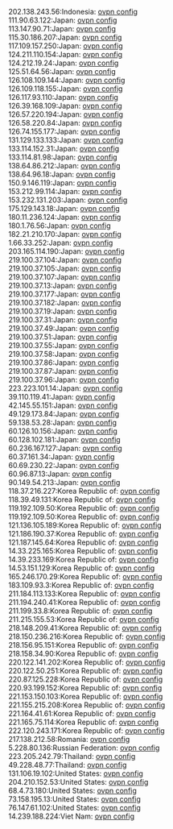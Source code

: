 202.138.243.56:Indonesia: [ovpn config](vpn/202_138_243_56.ovpn)  
111.90.63.122:Japan: [ovpn config](vpn/111_90_63_122.ovpn)  
113.147.90.71:Japan: [ovpn config](vpn/113_147_90_71.ovpn)  
115.30.186.207:Japan: [ovpn config](vpn/115_30_186_207.ovpn)  
117.109.157.250:Japan: [ovpn config](vpn/117_109_157_250.ovpn)  
124.211.110.154:Japan: [ovpn config](vpn/124_211_110_154.ovpn)  
124.212.19.24:Japan: [ovpn config](vpn/124_212_19_24.ovpn)  
125.51.64.56:Japan: [ovpn config](vpn/125_51_64_56.ovpn)  
126.108.109.144:Japan: [ovpn config](vpn/126_108_109_144.ovpn)  
126.109.118.155:Japan: [ovpn config](vpn/126_109_118_155.ovpn)  
126.117.93.110:Japan: [ovpn config](vpn/126_117_93_110.ovpn)  
126.39.168.109:Japan: [ovpn config](vpn/126_39_168_109.ovpn)  
126.57.220.194:Japan: [ovpn config](vpn/126_57_220_194.ovpn)  
126.58.220.84:Japan: [ovpn config](vpn/126_58_220_84.ovpn)  
126.74.155.177:Japan: [ovpn config](vpn/126_74_155_177.ovpn)  
131.129.133.133:Japan: [ovpn config](vpn/131_129_133_133.ovpn)  
133.114.152.31:Japan: [ovpn config](vpn/133_114_152_31.ovpn)  
133.114.81.98:Japan: [ovpn config](vpn/133_114_81_98.ovpn)  
138.64.86.212:Japan: [ovpn config](vpn/138_64_86_212.ovpn)  
138.64.96.18:Japan: [ovpn config](vpn/138_64_96_18.ovpn)  
150.9.146.119:Japan: [ovpn config](vpn/150_9_146_119.ovpn)  
153.212.99.114:Japan: [ovpn config](vpn/153_212_99_114.ovpn)  
153.232.131.203:Japan: [ovpn config](vpn/153_232_131_203.ovpn)  
175.129.143.18:Japan: [ovpn config](vpn/175_129_143_18.ovpn)  
180.11.236.124:Japan: [ovpn config](vpn/180_11_236_124.ovpn)  
180.1.76.56:Japan: [ovpn config](vpn/180_1_76_56.ovpn)  
182.21.210.170:Japan: [ovpn config](vpn/182_21_210_170.ovpn)  
1.66.33.252:Japan: [ovpn config](vpn/1_66_33_252.ovpn)  
203.165.114.190:Japan: [ovpn config](vpn/203_165_114_190.ovpn)  
219.100.37.104:Japan: [ovpn config](vpn/219_100_37_104.ovpn)  
219.100.37.105:Japan: [ovpn config](vpn/219_100_37_105.ovpn)  
219.100.37.107:Japan: [ovpn config](vpn/219_100_37_107.ovpn)  
219.100.37.13:Japan: [ovpn config](vpn/219_100_37_13.ovpn)  
219.100.37.177:Japan: [ovpn config](vpn/219_100_37_177.ovpn)  
219.100.37.182:Japan: [ovpn config](vpn/219_100_37_182.ovpn)  
219.100.37.19:Japan: [ovpn config](vpn/219_100_37_19.ovpn)  
219.100.37.31:Japan: [ovpn config](vpn/219_100_37_31.ovpn)  
219.100.37.49:Japan: [ovpn config](vpn/219_100_37_49.ovpn)  
219.100.37.51:Japan: [ovpn config](vpn/219_100_37_51.ovpn)  
219.100.37.55:Japan: [ovpn config](vpn/219_100_37_55.ovpn)  
219.100.37.58:Japan: [ovpn config](vpn/219_100_37_58.ovpn)  
219.100.37.86:Japan: [ovpn config](vpn/219_100_37_86.ovpn)  
219.100.37.87:Japan: [ovpn config](vpn/219_100_37_87.ovpn)  
219.100.37.96:Japan: [ovpn config](vpn/219_100_37_96.ovpn)  
223.223.101.14:Japan: [ovpn config](vpn/223_223_101_14.ovpn)  
39.110.119.41:Japan: [ovpn config](vpn/39_110_119_41.ovpn)  
42.145.55.151:Japan: [ovpn config](vpn/42_145_55_151.ovpn)  
49.129.173.84:Japan: [ovpn config](vpn/49_129_173_84.ovpn)  
59.138.53.28:Japan: [ovpn config](vpn/59_138_53_28.ovpn)  
60.126.10.156:Japan: [ovpn config](vpn/60_126_10_156.ovpn)  
60.128.102.181:Japan: [ovpn config](vpn/60_128_102_181.ovpn)  
60.236.167.127:Japan: [ovpn config](vpn/60_236_167_127.ovpn)  
60.37.161.34:Japan: [ovpn config](vpn/60_37_161_34.ovpn)  
60.69.230.22:Japan: [ovpn config](vpn/60_69_230_22.ovpn)  
60.96.87.13:Japan: [ovpn config](vpn/60_96_87_13.ovpn)  
90.149.54.213:Japan: [ovpn config](vpn/90_149_54_213.ovpn)  
118.37.216.227:Korea Republic of: [ovpn config](vpn/118_37_216_227.ovpn)  
118.39.49.131:Korea Republic of: [ovpn config](vpn/118_39_49_131.ovpn)  
119.192.109.50:Korea Republic of: [ovpn config](vpn/119_192_109_50.ovpn)  
119.192.109.50:Korea Republic of: [ovpn config](vpn/119_192_109_50.ovpn)  
121.136.105.189:Korea Republic of: [ovpn config](vpn/121_136_105_189.ovpn)  
121.186.190.37:Korea Republic of: [ovpn config](vpn/121_186_190_37.ovpn)  
121.187.145.64:Korea Republic of: [ovpn config](vpn/121_187_145_64.ovpn)  
14.33.225.165:Korea Republic of: [ovpn config](vpn/14_33_225_165.ovpn)  
14.39.233.169:Korea Republic of: [ovpn config](vpn/14_39_233_169.ovpn)  
14.53.151.129:Korea Republic of: [ovpn config](vpn/14_53_151_129.ovpn)  
165.246.170.29:Korea Republic of: [ovpn config](vpn/165_246_170_29.ovpn)  
183.109.93.3:Korea Republic of: [ovpn config](vpn/183_109_93_3.ovpn)  
211.184.113.133:Korea Republic of: [ovpn config](vpn/211_184_113_133.ovpn)  
211.194.240.41:Korea Republic of: [ovpn config](vpn/211_194_240_41.ovpn)  
211.199.33.8:Korea Republic of: [ovpn config](vpn/211_199_33_8.ovpn)  
211.215.155.53:Korea Republic of: [ovpn config](vpn/211_215_155_53.ovpn)  
218.148.209.41:Korea Republic of: [ovpn config](vpn/218_148_209_41.ovpn)  
218.150.236.216:Korea Republic of: [ovpn config](vpn/218_150_236_216.ovpn)  
218.156.95.151:Korea Republic of: [ovpn config](vpn/218_156_95_151.ovpn)  
218.158.34.90:Korea Republic of: [ovpn config](vpn/218_158_34_90.ovpn)  
220.122.141.202:Korea Republic of: [ovpn config](vpn/220_122_141_202.ovpn)  
220.122.50.251:Korea Republic of: [ovpn config](vpn/220_122_50_251.ovpn)  
220.87.125.228:Korea Republic of: [ovpn config](vpn/220_87_125_228.ovpn)  
220.93.199.152:Korea Republic of: [ovpn config](vpn/220_93_199_152.ovpn)  
221.153.150.103:Korea Republic of: [ovpn config](vpn/221_153_150_103.ovpn)  
221.155.215.208:Korea Republic of: [ovpn config](vpn/221_155_215_208.ovpn)  
221.164.41.61:Korea Republic of: [ovpn config](vpn/221_164_41_61.ovpn)  
221.165.75.114:Korea Republic of: [ovpn config](vpn/221_165_75_114.ovpn)  
222.120.243.171:Korea Republic of: [ovpn config](vpn/222_120_243_171.ovpn)  
217.138.212.58:Romania: [ovpn config](vpn/217_138_212_58.ovpn)  
5.228.80.136:Russian Federation: [ovpn config](vpn/5_228_80_136.ovpn)  
223.205.242.79:Thailand: [ovpn config](vpn/223_205_242_79.ovpn)  
49.228.48.77:Thailand: [ovpn config](vpn/49_228_48_77.ovpn)  
131.106.19.102:United States: [ovpn config](vpn/131_106_19_102.ovpn)  
204.210.152.53:United States: [ovpn config](vpn/204_210_152_53.ovpn)  
68.4.73.180:United States: [ovpn config](vpn/68_4_73_180.ovpn)  
73.158.195.13:United States: [ovpn config](vpn/73_158_195_13.ovpn)  
76.147.61.102:United States: [ovpn config](vpn/76_147_61_102.ovpn)  
14.239.188.224:Viet Nam: [ovpn config](vpn/14_239_188_224.ovpn)  
